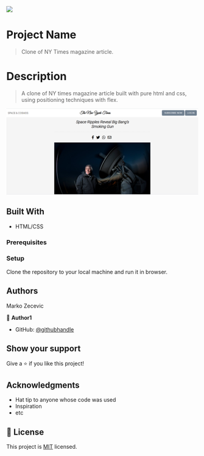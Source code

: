 ![](https://img.shields.io/badge/myapp-blueviolet)

# Project Name

> Clone of NY Times magazine article.

# Description

> A clone of NY times magazine article built with pure html and css, using positioning techniques with flex.

![screenshot](./app_screenshot.png)

## Built With

- HTML/CSS

### Prerequisites

### Setup

Clone the repository to your local machine and run it in browser.

## Authors

Marko Zecevic

👤 **Author1**

- GitHub: [@githubhandle](https://github.com/MarkoNS1990/new_york_times)

## Show your support

Give a ⭐️ if you like this project!

## Acknowledgments

- Hat tip to anyone whose code was used
- Inspiration
- etc

## 📝 License

This project is [MIT](lic.url) licensed.

